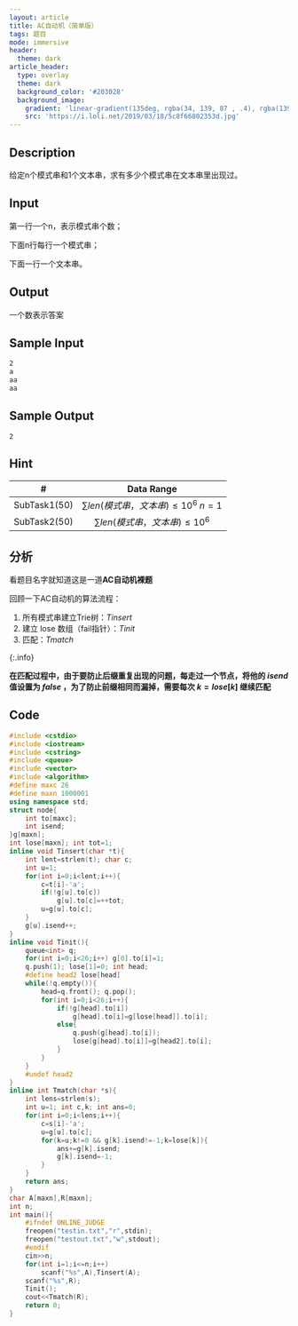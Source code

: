 ```yaml
---
layout: article
title: AC自动机（简单版）
tags: 题目
mode: immersive
header:
  theme: dark
article_header:
  type: overlay
  theme: dark
  background_color: '#203028'
  background_image:
    gradient: 'linear-gradient(135deg, rgba(34, 139, 87 , .4), rgba(139, 34, 139, .4))'
    src: 'https://i.loli.net/2019/03/18/5c8f66802353d.jpg'
---
```


<!--more-->

## Description

给定n个模式串和1个文本串，求有多少个模式串在文本串里出现过。

## Input

第一行一个n，表示模式串个数；

下面n行每行一个模式串；

下面一行一个文本串。

## Output

一个数表示答案

## Sample Input

```txt
2
a
aa
aa
```

## Sample Output

```
2
```

## Hint

|      #       |               Data Range                |
| :----------: | :-------------------------------------: |
| SubTask1(50) | $\sum len(模式串，文本串)\leq10^6\;n=1$ |
| SubTask2(50) |   $\sum len(模式串，文本串)\leq10^6$    |

## 分析

看题目名字就知道这是一道**AC自动机裸题**

回顾一下AC自动机的算法流程：

1. 所有模式串建立Trie树：$Tinsert​$
2. 建立 lose 数组（fail指针）：$Tinit$
3. 匹配：$Tmatch$

{:.info}

**在匹配过程中，由于要防止后缀重复出现的问题，每走过一个节点，将他的 $isend$ 值设置为 $false$ ，为了防止前缀相同而漏掉，需要每次 $k=lose[k]$ 继续匹配**

## Code

```cpp
#include <cstdio>
#include <iostream>
#include <cstring>
#include <queue>
#include <vector>
#include <algorithm>
#define maxc 26
#define maxn 1000001
using namespace std;
struct node{
	int to[maxc];
	int isend;
}g[maxn];
int lose[maxn]; int tot=1;
inline void Tinsert(char *t){
	int lent=strlen(t); char c;
	int u=1;
	for(int i=0;i<lent;i++){
		c=t[i]-'a';
		if(!g[u].to[c])
			g[u].to[c]=++tot;
		u=g[u].to[c];
	}
	g[u].isend++;
}
inline void Tinit(){
	queue<int> q;
	for(int i=0;i<26;i++) g[0].to[i]=1;
	q.push(1); lose[1]=0; int head;
	#define head2 lose[head]
	while(!q.empty()){
		head=q.front(); q.pop();
		for(int i=0;i<26;i++){
			if(!g[head].to[i])
				g[head].to[i]=g[lose[head]].to[i];
			else{
				q.push(g[head].to[i]);
				lose[g[head].to[i]]=g[head2].to[i];
			}
		}
	}
	#undef head2
}
inline int Tmatch(char *s){
	int lens=strlen(s);
	int u=1; int c,k; int ans=0;
	for(int i=0;i<lens;i++){
		c=s[i]-'a';
		u=g[u].to[c];
		for(k=u;k!=0 && g[k].isend!=-1;k=lose[k]){
			ans+=g[k].isend;
			g[k].isend=-1;
		}
	}
	return ans;
}
char A[maxn],R[maxn];
int n;
int main(){
	#ifndef ONLINE_JUDGE
	freopen("testin.txt","r",stdin);
	freopen("testout.txt","w",stdout);
	#endif
	cin>>n;
	for(int i=1;i<=n;i++)
		scanf("%s",A),Tinsert(A);
	scanf("%s",R);
	Tinit();
	cout<<Tmatch(R);
	return 0;
}
```

